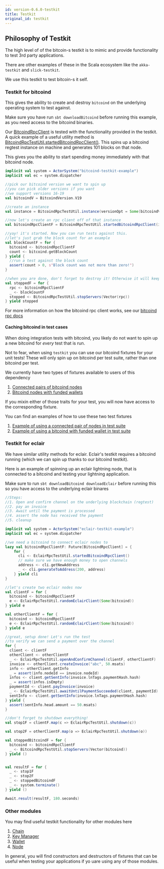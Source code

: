 ```yaml
---
id: version-0.6.0-testkit
title: Testkit
original_id: testkit
---
```


## Philosophy of Testkit

The high level of of the bitcoin-s testkit is to mimic and provide functionality to test 3rd party applications.

There are other examples of these in the Scala ecosystem like the `akka-testkit` and `slick-testkit`.

We use this testkit to test bitcoin-s it self.


### Testkit for bitcoind

This gives the ability to create and destroy `bitcoind` on the underlying operating system to test against.

Make sure you have run `sbt downloadBitcoind` before running this example, as you need access to the bitcoind binaries.

Our [BitcoindRpcClient](/api/org/bitcoins/rpc/client/common/BitcoindRpcClient) is tested with the functionality provided in the testkit.
A quick example of a useful utility method is [BitcoindRpcTestUtil.startedBitcoindRpcClient()](/api/org/bitcoins/testkit/rpc/BitcoindRpcTestUtil).
This spins up a bitcoind regtest instance on machine and generates 101 blocks on that node.

This gives you the ability to start spending money immediately with that bitcoind node.

```scala
implicit val system = ActorSystem("bitcoind-testkit-example")
implicit val ec = system.dispatcher

//pick our bitcoind version we want to spin up
//you can pick older versions if you want
//we support versions 16-19
val bitcoindV = BitcoindVersion.V19

//create an instance
val instance = BitcoindRpcTestUtil.instance(versionOpt = Some(bitcoindV))

//now let's create an rpc client off of that instance
val bitcoindRpcClientF = BitcoindRpcTestUtil.startedBitcoindRpcClient(instance, Vector.newBuilder)

//yay! it's started. Now you can run tests against this.
//let's just grab the block count for an example
val blockCountF = for {
  bitcoind <- bitcoindRpcClientF
  count <- bitcoind.getBlockCount
} yield {
  //run a test against the block count
  assert(count > 0, s"Block count was not more than zero!")
}

//when you are done, don't forget to destroy it! Otherwise it will keep running on the underlying os
val stoppedF = for {
  rpc <- bitcoindRpcClientF
  _ <- blockCountF
  stopped <- BitcoindRpcTestUtil.stopServers(Vector(rpc))
} yield stopped
```

For more information on how the bitcoind rpc client works, see our [bitcoind rpc docs](../rpc/bitcoind.md)

#### Caching bitcoind in test cases

When doing integration tests with bitcoind, you likely do not want to spin up a
new bitcoind for _every_ test that is run.

Not to fear, when using `testkit` you can use our bitcoind fixtures for your unit tests!
These will only spin up on bitcoind per test suite, rather than one bitcoind per test.

We currently have two types of fixtures available to users of this dependency

1. [Connected pairs of bitcoind nodes](https://github.com/bitcoin-s/bitcoin-s/blob/eaac9c154c25f3bd76615ea2151092f06df6bdb4/testkit/src/main/scala/org/bitcoins/testkit/rpc/BitcoindFixtures.scala#L282)
2. [Bitcoind nodes with funded wallets](https://github.com/bitcoin-s/bitcoin-s/blob/eaac9c154c25f3bd76615ea2151092f06df6bdb4/testkit/src/main/scala/org/bitcoins/testkit/rpc/BitcoindFixtures.scala#L161)

If you mixin either of those traits for your test, you will now have access to the corresponding fixture.

You can find an examples of how to use these two test fixtures

1. [Example of using a connected pair of nodes in test suite](https://github.com/bitcoin-s/bitcoin-s/blob/32a6db930bdf849a94d92cd1de160b87845ab168/bitcoind-rpc-test/src/test/scala/org/bitcoins/rpc/common/WalletRpcTest.scala#L37)
2. [Example of using a bitcoind with funded wallet in test suite](https://github.com/bitcoin-s/bitcoin-s/blob/eaac9c154c25f3bd76615ea2151092f06df6bdb4/testkit/src/main/scala/org/bitcoins/testkit/rpc/BitcoindFixtures.scala#L161)


### Testkit for eclair

We have similar utility methods for eclair. Eclair's testkit requires a bitcoind running (which we can spin up thanks to our bitcoind testkit).

Here is an example of spinning up an eclair lightning node, that is connected to a bitcoind and testing your lightning application.

Make sure to run `sbt downloadBitcoind downloadEclair` before running this so you have access to the underlying eclair binares

```scala
//Steps:
//1. Open and confirm channel on the underlying blockchain (regtest)
//2. pay an invoice
//3. Await until the payment is processed
//4. assert the node has received the payment
//5. cleanup

implicit val system = ActorSystem("eclair-testkit-example")
implicit val ec = system.dispatcher

//we need a bitcoind to connect eclair nodes to
lazy val bitcoindRpcClientF: Future[BitcoindRpcClient] = {
    for {
      cli <- EclairRpcTestUtil.startedBitcoindRpcClient()
      // make sure we have enough money to open channels
      address <- cli.getNewAddress
      _ <- cli.generateToAddress(200, address)
    } yield cli
}

//let's create two eclair nodes now
val clientF = for {
  bitcoind <- bitcoindRpcClientF
  e <- EclairRpcTestUtil.randomEclairClient(Some(bitcoind))
} yield e

val otherClientF = for {
  bitcoind <- bitcoindRpcClientF
  e <- EclairRpcTestUtil.randomEclairClient(Some(bitcoind))
} yield e

//great, setup done! Let's run the test
//to verify we can send a payment over the channel
for {
  client <- clientF
  otherClient <- otherClientF
  _ <- EclairRpcTestUtil.openAndConfirmChannel(clientF, otherClientF)
  invoice <- otherClient.createInvoice("abc", 50.msats)
  info <- otherClient.getInfo
  _ = assert(info.nodeId == invoice.nodeId)
  infos <- client.getSentInfo(invoice.lnTags.paymentHash.hash)
  _ = assert(infos.isEmpty)
  paymentId <- client.payInvoice(invoice)
  _ <- EclairRpcTestUtil.awaitUntilPaymentSucceeded(client, paymentId)
  sentInfo <- client.getSentInfo(invoice.lnTags.paymentHash.hash)
} yield {
  assert(sentInfo.head.amount == 50.msats)
}

//don't forget to shutdown everything!
val stop1F = clientF.map(c => EclairRpcTestUtil.shutdown(c))

val stop2F = otherClientF.map(o => EclairRpcTestUtil.shutdown(o))

val stoppedBitcoindF = for {
  bitcoind <- bitcoindRpcClientF
  _ <- BitcoindRpcTestUtil.stopServers(Vector(bitcoind))
} yield ()


val resultF = for {
  _ <- stop1F
  _ <- stop2F
  _ <- stoppedBitcoindF
  _ <- system.terminate()
} yield ()

Await.result(resultF, 180.seconds)
```

### Other modules

You may find useful testkit functionality for other modules here

1. [Chain](/api/org/bitcoins/testkit/chain/ChainUnitTest)
2. [Key Manager](/api/org/bitcoins/testkit/keymanager/KeyManagerApiUnitTest)
3. [Wallet](/api/org/bitcoins/testkit/wallet/BitcoinSWalletTest)
4. [Node](/api/org/bitcoins/testkit/node/NodeUnitTest)

In general, you will find constructors and destructors of fixtures that can be useful when testing your applications
if yo uare using any of those modules.